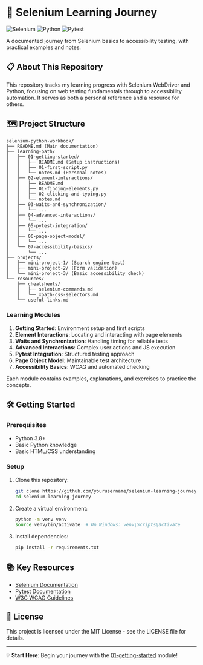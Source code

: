 # 🚀 Selenium Learning Journey

![Selenium](https://img.shields.io/badge/Selenium-43B02A?style=for-the-badge&logo=selenium&logoColor=white)
![Python](https://img.shields.io/badge/Python-3776AB?style=for-the-badge&logo=python&logoColor=white)
![Pytest](https://img.shields.io/badge/Pytest-0A9EDC?style=for-the-badge&logo=pytest&logoColor=white)

A documented journey from Selenium basics to accessibility testing, with practical examples and notes.

## 📋 About This Repository

This repository tracks my learning progress with Selenium WebDriver and Python, focusing on web testing fundamentals through to accessibility automation. It serves as both a personal reference and a resource for others.

## 🗺️ Project Structure

```
selenium-python-workbook/
├── README.md (Main documentation)
├── learning-path/
│   ├── 01-getting-started/
│   │   ├── README.md (Setup instructions)
│   │   ├── 01-first-script.py
│   │   └── notes.md (Personal notes)
│   ├── 02-element-interactions/
│   │   ├── README.md
│   │   ├── 01-finding-elements.py
│   │   ├── 02-clicking-and-typing.py
│   │   └── notes.md
│   ├── 03-waits-and-synchronization/
│   │   └── ...
│   ├── 04-advanced-interactions/
│   │   └── ...
│   ├── 05-pytest-integration/
│   │   └── ...
│   ├── 06-page-object-model/
│   │   └── ...
│   └── 07-accessibility-basics/
│       └── ...
├── projects/
│   ├── mini-project-1/ (Search engine test)
│   ├── mini-project-2/ (Form validation)
│   └── mini-project-3/ (Basic accessibility check)
└── resources/
    ├── cheatsheets/
    │   ├── selenium-commands.md
    │   └── xpath-css-selectors.md
    └── useful-links.md
```

### Learning Modules

1. **Getting Started**: Environment setup and first scripts
2. **Element Interactions**: Locating and interacting with page elements
3. **Waits and Synchronization**: Handling timing for reliable tests
4. **Advanced Interactions**: Complex user actions and JS execution
5. **Pytest Integration**: Structured testing approach
6. **Page Object Model**: Maintainable test architecture
7. **Accessibility Basics**: WCAG and automated checking

Each module contains examples, explanations, and exercises to practice the concepts.

## 🛠️ Getting Started

### Prerequisites

- Python 3.8+
- Basic Python knowledge
- Basic HTML/CSS understanding

### Setup

1. Clone this repository:
   ```bash
   git clone https://github.com/yourusername/selenium-learning-journey.git
   cd selenium-learning-journey
   ```

2. Create a virtual environment:
   ```bash
   python -m venv venv
   source venv/bin/activate  # On Windows: venv\Scripts\activate
   ```

3. Install dependencies:
   ```bash
   pip install -r requirements.txt
   ```

## 📚 Key Resources

- [Selenium Documentation](https://www.selenium.dev/documentation/)
- [Pytest Documentation](https://docs.pytest.org/)
- [W3C WCAG Guidelines](https://www.w3.org/TR/WCAG21/)

## 📄 License

This project is licensed under the MIT License - see the LICENSE file for details.

---

💡 **Start Here**: Begin your journey with the [01-getting-started](/learning-path/01-getting-started) module!